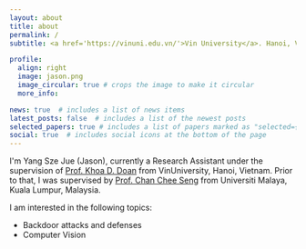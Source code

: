 ```yaml
---
layout: about
title: about
permalink: /
subtitle: <a href='https://vinuni.edu.vn/'>Vin University</a>. Hanoi, Vietnam.

profile:
  align: right
  image: jason.png
  image_circular: true # crops the image to make it circular
  more_info: 

news: true  # includes a list of news items
latest_posts: false  # includes a list of the newest posts
selected_papers: true # includes a list of papers marked as "selected={true}"
social: true  # includes social icons at the bottom of the page
---
```


<!-- Write your biography here. Tell the world about yourself. Link to your favorite [subreddit](http://reddit.com). You can put a picture in, too. The code is already in, just name your picture `prof_pic.jpg` and put it in the `img/` folder.

Put your address / P.O. box / other info right below your picture. You can also disable any of these elements by editing `profile` property of the YAML header of your `_pages/about.md`. Edit `_bibliography/papers.bib` and Jekyll will render your [publications page](/al-folio/publications/) automatically.

Link to your social media connections, too. This theme is set up to use [Font Awesome icons](https://fontawesome.com/) and [Academicons](https://jpswalsh.github.io/academicons/), like the ones below. Add your Facebook, Twitter, LinkedIn, Google Scholar, or just disable all of them. -->

I'm Yang Sze Jue (Jason), currently a Research Assistant under the supervision of <a href='https://khoadoan.me'>Prof. Khoa D. Doan</a> from VinUniversity, Hanoi, Vietnam. Prior to that, I was supervised by <a href='https://cs-chan.com'>Prof. Chan Chee Seng</a> from Universiti Malaya, Kuala Lumpur, Malaysia.

I am interested in the following topics:
<ul>
  <li>Backdoor attacks and defenses</li>
  <li>Computer Vision</li>
</ul>